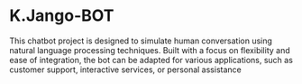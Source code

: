 # K.Jango-BOT
This chatbot project is designed to simulate human conversation using natural language processing techniques. Built with a focus on flexibility and ease of integration, the bot can be adapted for various applications, such as customer support, interactive services, or personal assistance
